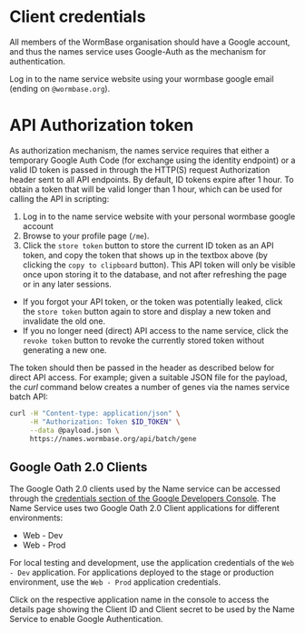 # Client credentials
All members of the WormBase organisation should have a Google account,
and thus the names service uses Google-Auth as the mechanism for authentication.

Log in to the name service website using your wormbase google email (ending on `@wormbase.org`).


# API Authorization token
As authorization mechanism, the names service requires that either a temporary Google Auth Code
(for exchange using the identity endpoint) or a valid ID token is passed in through
the HTTP(S) request Authorization header sent to all API endpoints.
By default, ID tokens expire after 1 hour. To obtain a token that will be valid longer than 1 hour,
which can be used for calling the API in scripting:
 1. Log in to the name service website with your personal wormbase google account
 2. Browse to your profile page (`/me`).
 3. Click the `store token` button to store the current ID token as an API token,
    and copy the token that shows up in the textbox above (by clicking the `copy to clipboard` button).
    This API token will only be visible once upon storing it to the database, and not after refreshing the page or in any later sessions.
 *  If you forgot your API token, or the token was potentially leaked, click the `store token` button again
    to store and display a new token and invalidate the old one.
 *  If you no longer need (direct) API access to the name service, click the `revoke token` button
    to revoke the currently stored token without generating a new one.

The token should then be passed in the header as described below for direct API access.
For example; given a suitable JSON file for the payload,
the _curl_ command below creates a number of genes via the names service batch API:

```bash
curl -H "Content-type: application/json" \
     -H "Authorization: Token $ID_TOKEN" \
     --data @payload.json \
     https://names.wormbase.org/api/batch/gene
```

## Google Oath 2.0 Clients
The Google Oath 2.0 clients used by the Name service can be accessed through
the [credentials section of the Google Developers Console][1].
The Name Service uses two Google Oath 2.0 Client applications for different environments:
 * Web - Dev
 * Web - Prod

For local testing and development, use the application credentials of the `Web - Dev` application.
For applications deployed to the stage or production environment, use the `Web - Prod` application credentials.

Click on the respective application name in the console to access the details page showing the Client ID and Client secret
to be used by the Name Service to enable Google Authentication.

[1]: https://console.developers.google.com/apis/credentials?project=wormbase-names-service